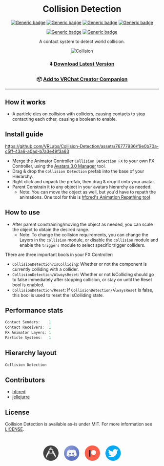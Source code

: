 <div align="center">

# Collision Detection

[![Generic badge](https://img.shields.io/github/downloads/VRLabs/Collision-Detection/total?label=Downloads)](https://github.com/VRLabs/Collision-Detection/releases/latest)
[![Generic badge](https://img.shields.io/badge/License-MIT-informational.svg)](https://github.com/VRLabs/Collision-Detection/blob/main/LICENSE)
[![Generic badge](https://img.shields.io/badge/Unity-2019.4.31f1-lightblue.svg)](https://unity3d.com/unity/whats-new/2019.4.31)
[![Generic badge](https://img.shields.io/badge/SDK-AvatarSDK3-lightblue.svg)](https://vrchat.com/home/download)

[![Generic badge](https://img.shields.io/discord/706913824607043605?color=%237289da&label=DISCORD&logo=Discord&style=for-the-badge)](https://discord.vrlabs.dev/)
[![Generic badge](https://img.shields.io/endpoint.svg?url=https%3A%2F%2Fshieldsio-patreon.vercel.app%2Fapi%3Fusername%3Dvrlabs%26type%3Dpatrons&style=for-the-badge)](https://patreon.vrlabs.dev/)

A contact system to detect world collision.

![Collision](https://github.com/VRLabs/Collision-Detection/assets/76777936/11b91ef5-b2d4-413d-81b2-f857a2b4bf85)

### ⬇️ [Download Latest Version](https://github.com/VRLabs/Collision-Detection/releases/latest)


### 📦 [Add to VRChat Creator Companion](https://vrlabs.dev/packages?package=dev.vrlabs.collision-detection)

</div>

---

## How it works

* A particle dies on collision with colliders, causing contacts to stop contacting each other, causing a boolean to enable.

## Install guide

https://github.com/VRLabs/Collision-Detection/assets/76777936/f9e0b70a-c5ff-43a6-a0ad-b7a3e49f3a63

* Merge the Animator Controller ``Collision Detection FX`` to your own FX Controller, using the [Avatars 3.0 Manager](https://github.com/VRLabs/Avatars-3.0-Manager) tool.
* Drag & drop the ``Collision Detection`` prefab into the base of your Hierarchy.
* Right click and unpack the prefab, then drag & drop it onto your avatar.
* Parent Constrain it to any object in your avatars hierarchy as needed.
  * Note: You can move the object as well, but you'd have to repath the animations. One tool for this is [hfcred's Animation Repathing tool](https://github.com/hfcRed/Animation-Repathing)

## How to use

* After parent constraining/moving the object as needed, you can scale the object to obtain the desired range.
  * Note: To change the collision requirements, you can change the Layers in the `collision` module, or disable the `collision` module and enable the `triggers` module to select specific trigger colliders.

There are three important bools in your FX Controller:

* ``CollisionDetection/IsColliding``: Whether or not the component is currently colliding with a collider.
* ``CollisionDetection/AlwaysReset``: Whether or not IsColliding should go to false immediately after stopping collision, or stay on until the Reset bool is enabled.
* ``CollisionDetection/Reset``: If ``CollisionDetection/AlwaysReset`` is false, this bool is used to reset the IsColliding state.

## Performance stats

```c++
Contact Senders:    1
Contact Receivers:  1
FX Animator Layers: 1
Particle Systems:   1
```

## Hierarchy layout

```html
Collision Detection
```

## Contributors

* [hfcred](https://github.com/hfcred)
* [jellejurre](https://github.com/jellejurre)

## License

Collision Detection is available as-is under MIT. For more information see [LICENSE](https://github.com/VRLabs/Collision-Detection/blob/main/LICENSE).

​

<div align="center">

[<img src="https://github.com/VRLabs/Resources/raw/main/Icons/VRLabs.png" width="50" height="50">](https://vrlabs.dev "VRLabs")
<img src="https://github.com/VRLabs/Resources/raw/main/Icons/Empty.png" width="10">
[<img src="https://github.com/VRLabs/Resources/raw/main/Icons/Discord.png" width="50" height="50">](https://discord.vrlabs.dev/ "VRLabs")
<img src="https://github.com/VRLabs/Resources/raw/main/Icons/Empty.png" width="10">
[<img src="https://github.com/VRLabs/Resources/raw/main/Icons/Patreon.png" width="50" height="50">](https://patreon.vrlabs.dev/ "VRLabs")
<img src="https://github.com/VRLabs/Resources/raw/main/Icons/Empty.png" width="10">
[<img src="https://github.com/VRLabs/Resources/raw/main/Icons/Twitter.png" width="50" height="50">](https://twitter.com/vrlabsdev "VRLabs")

</div>

